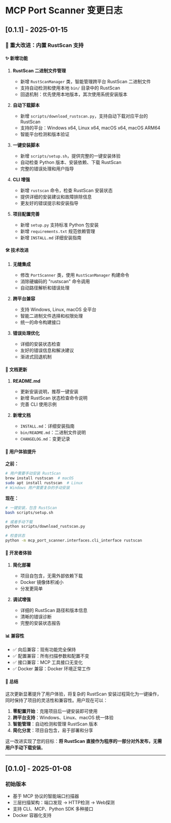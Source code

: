 # MCP Port Scanner 变更日志

## [0.1.1] - 2025-01-15

### 🚀 重大改进：内置 RustScan 支持

#### ✨ 新增功能

1. **RustScan 二进制文件管理**
   - 新增 `RustScanManager` 类，智能管理跨平台 RustScan 二进制文件
   - 支持自动检测和使用本地 `bin/` 目录中的 RustScan
   - 回退机制：优先使用本地版本，其次使用系统安装版本

2. **自动下载脚本**
   - 新增 `scripts/download_rustscan.py`，支持自动下载对应平台的 RustScan
   - 支持的平台：Windows x64, Linux x64, macOS x64, macOS ARM64
   - 智能平台检测和版本验证

3. **一键安装脚本**
   - 新增 `scripts/setup.sh`，提供完整的一键安装体验
   - 自动检查 Python 版本、安装依赖、下载 RustScan
   - 完整的错误处理和用户指导

4. **CLI 增强**
   - 新增 `rustscan` 命令，检查 RustScan 安装状态
   - 提供详细的安装建议和故障排除信息
   - 更友好的错误提示和安装指导

5. **项目配置完善**
   - 新增 `setup.py` 支持标准 Python 包安装
   - 新增 `requirements.txt` 规范依赖管理
   - 新增 `INSTALL.md` 详细安装指南

#### 🛠️ 技术改进

1. **无缝集成**
   - 修改 `PortScanner` 类，使用 `RustScanManager` 构建命令
   - 消除硬编码的 "rustscan" 命令调用
   - 自动路径解析和错误处理

2. **跨平台兼容**
   - 支持 Windows, Linux, macOS 全平台
   - 智能二进制文件选择和权限处理
   - 统一的命令构建接口

3. **错误处理优化**
   - 详细的安装状态检查
   - 友好的错误信息和解决建议
   - 渐进式回退机制

#### 📖 文档更新

1. **README.md**
   - 更新安装说明，推荐一键安装
   - 新增 RustScan 状态检查命令说明
   - 完善 CLI 使用示例

2. **新增文档**
   - `INSTALL.md`：详细安装指南
   - `bin/README.md`：二进制文件说明
   - `CHANGELOG.md`：变更记录

#### 🎯 用户体验提升

**之前：**
```bash
# 用户需要手动安装 RustScan
brew install rustscan  # macOS
sudo apt install rustscan  # Linux
# Windows 用户需要复杂的手动安装
```

**现在：**
```bash
# 一键安装，包含 RustScan
bash scripts/setup.sh

# 或者手动下载
python scripts/download_rustscan.py

# 检查状态
python -m mcp_port_scanner.interfaces.cli_interface rustscan
```

#### 🔧 开发者体验

1. **简化部署**
   - 项目自包含，无需外部依赖下载
   - Docker 镜像体积减小
   - 分发更简单

2. **调试增强**
   - 详细的 RustScan 路径和版本信息
   - 清晰的错误诊断
   - 完整的安装状态报告

#### 📊 兼容性

- ✅ 向后兼容：现有功能完全保持
- ✅ 配置兼容：所有扫描参数和配置不变
- ✅ 接口兼容：MCP 工具接口无变化
- ✅ Docker 兼容：Docker 环境正常工作

#### 🎉 总结

这次更新显著提升了用户体验，将复杂的 RustScan 安装过程简化为一键操作，同时保持了项目的灵活性和兼容性。用户现在可以：

1. **零配置开始**：克隆项目后一键安装即可使用
2. **跨平台支持**：Windows、Linux、macOS 统一体验
3. **智能管理**：自动检测和管理 RustScan 版本
4. **简化分发**：项目自包含，易于部署和分享

这一改进实现了您的目标：**将 RustScan 直接作为程序的一部分对外发布，无需用户手动下载安装**。

---

## [0.1.0] - 2025-01-08

### 初始版本
- 基于 MCP 协议的智能端口扫描器
- 三层扫描架构：端口发现 → HTTP检测 → Web探测
- 支持 CLI、MCP、Python SDK 多种接口
- Docker 容器化支持 